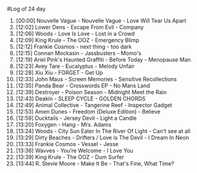#Log of 24 day

1. [00:00] Nouvelle Vague - Nouvelle Vague - Love Will Tear Us Apart
1. [12:02] Lower Dens - Escape From Evil - Company
1. [12:06] Woods - Love Is Love - Lost in a Crowd
1. [12:09] King Krule - The OOZ - Emergency Blimp
1. [12:12] Frankie Cosmos - next thing - too dark
1. [12:15] Connan Mockasin - Jassbusters - Momo's
1. [12:19] Ariel Pink's Haunted Graffiti - Before Today - Menopause Man
1. [12:23] Avey Tare - Eucalyptus - Melody Unfair
1. [12:28] Xiu Xiu - FORGET - Get Up
1. [12:33] John Maus - Screen Memories - Sensitive Recollections
1. [12:35] Panda Bear - Crosswords EP - No Mans Land
1. [12:39] Destroyer - Poison Season - Midnight Meet the Rain
1. [12:43] Deakin - SLEEP CYCLE - GOLDEN CHORDS
1. [12:49] Animal Collective - Tangerine Reef - Inspector Gadget
1. [12:53] Amen Dunes - Freedom (Deluxe Edition) - Believe
1. [12:59] Ducktails - Jersey Devil - Light a Candle
1. [13:20] Foxygen - Hang - Mrs. Adams
1. [13:24] Woods - City Sun Eater In The River Of Light - Can't see at all
1. [13:29] Dirty Beaches - Drifters / Love is The Devil - I Dream In Neon
1. [13:33] Frankie Cosmos - Vessel - Jesse
1. [13:36] Wavves - You’re Welcome - I Love You
1. [13:39] King Krule - The OOZ - Dum Surfer
1. [13:44] R. Stevie Moore - Make It Be - That's Fine, What Time?
